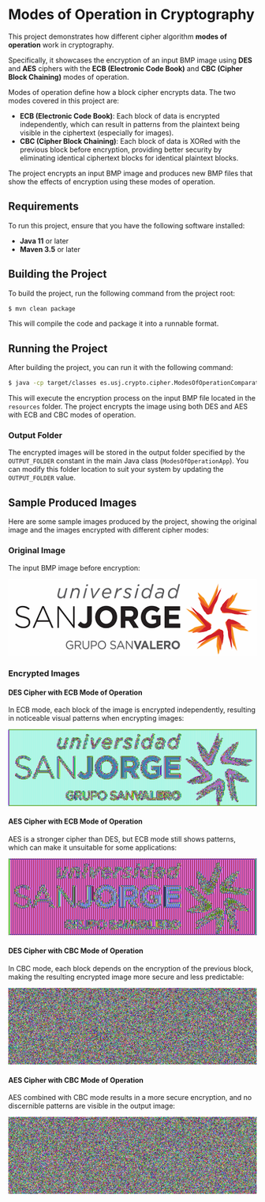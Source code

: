 # Modes of Operation in Cryptography

This project demonstrates how different cipher algorithm **modes of operation** work in cryptography.

Specifically, it showcases the encryption of an input BMP image using **DES** and **AES** ciphers with the **ECB (Electronic Code Book)** and **CBC (Cipher Block Chaining)** modes of operation.

Modes of operation define how a block cipher encrypts data. The two modes covered in this project are:

- **ECB (Electronic Code Book)**: Each block of data is encrypted independently, which can result in patterns from the plaintext being visible in the ciphertext (especially for images).
- **CBC (Cipher Block Chaining)**: Each block of data is XORed with the previous block before encryption, providing better security by eliminating identical ciphertext blocks for identical plaintext blocks.

The project encrypts an input BMP image and produces new BMP files that show the effects of encryption using these modes of operation.

## Requirements

To run this project, ensure that you have the following software installed:
- **Java 11** or later
- **Maven 3.5** or later

## Building the Project

To build the project, run the following command from the project root:

```bash
$ mvn clean package
```

This will compile the code and package it into a runnable format.

## Running the Project

After building the project, you can run it with the following command:

```bash
$ java -cp target/classes es.usj.crypto.cipher.ModesOfOperationComparator
```

This will execute the encryption process on the input BMP file located in the `resources` folder. The project encrypts the image using both DES and AES with ECB and CBC modes of operation.

### Output Folder

The encrypted images will be stored in the output folder specified by the `OUTPUT_FOLDER` constant in the main Java class (`ModesOfOperationApp`). You can modify this folder location to suit your system by updating the `OUTPUT_FOLDER` value.

## Sample Produced Images

Here are some sample images produced by the project, showing the original image and the images encrypted with different cipher modes:

### Original Image

The input BMP image before encryption:

![original](src/main/resources/logo-usj.bmp)

### Encrypted Images

#### DES Cipher with ECB Mode of Operation

In ECB mode, each block of the image is encrypted independently, resulting in noticeable visual patterns when encrypting images:

![des-ecb](src/main/resources/generated-images/logo-usj-DES-ECB.bmp)

#### AES Cipher with ECB Mode of Operation

AES is a stronger cipher than DES, but ECB mode still shows patterns, which can make it unsuitable for some applications:

![aes-ecb](src/main/resources/generated-images/logo-usj-AES-ECB.bmp)

#### DES Cipher with CBC Mode of Operation

In CBC mode, each block depends on the encryption of the previous block, making the resulting encrypted image more secure and less predictable:

![des-cbc](src/main/resources/generated-images/logo-usj-DES-CBC.bmp)

#### AES Cipher with CBC Mode of Operation

AES combined with CBC mode results in a more secure encryption, and no discernible patterns are visible in the output image:

![aes-cbc](src/main/resources/generated-images/logo-usj-AES-CBC.bmp)